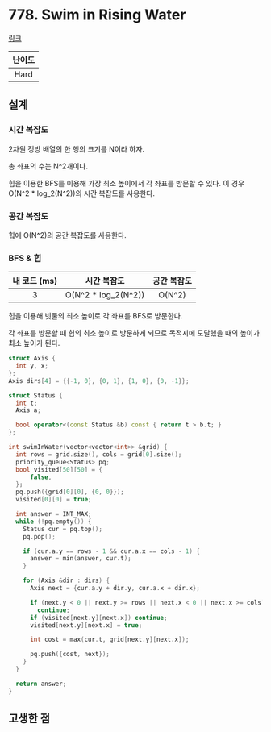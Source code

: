 # 778. Swim in Rising Water

[링크](https://leetcode.com/problems/swim-in-rising-water/description/)

| 난이도 |
| :----: |
|  Hard  |

## 설계

### 시간 복잡도

2차원 정방 배열의 한 행의 크기를 N이라 하자.

총 좌표의 수는 N^2개이다.

힙을 이용한 BFS를 이용해 가장 최소 높이에서 각 좌표를 방문할 수 있다. 이 경우 O(N^2 \* log_2(N^2))의 시간 복잡도를 사용한다.

### 공간 복잡도

힙에 O(N^2)의 공간 복잡도를 사용한다.

### BFS & 힙

| 내 코드 (ms) |     시간 복잡도      | 공간 복잡도 |
| :----------: | :------------------: | :---------: |
|      3       | O(N^2 \* log_2(N^2)) |   O(N^2)    |

힙을 이용해 빗물의 최소 높이로 각 좌표를 BFS로 방문한다.

각 좌표를 방문할 때 힙의 최소 높이로 방문하게 되므로 목적지에 도달했을 때의 높이가 최소 높이가 된다.

```cpp
struct Axis {
  int y, x;
};
Axis dirs[4] = {{-1, 0}, {0, 1}, {1, 0}, {0, -1}};

struct Status {
  int t;
  Axis a;

  bool operator<(const Status &b) const { return t > b.t; }
};

int swimInWater(vector<vector<int>> &grid) {
  int rows = grid.size(), cols = grid[0].size();
  priority_queue<Status> pq;
  bool visited[50][50] = {
      false,
  };
  pq.push({grid[0][0], {0, 0}});
  visited[0][0] = true;

  int answer = INT_MAX;
  while (!pq.empty()) {
    Status cur = pq.top();
    pq.pop();

    if (cur.a.y == rows - 1 && cur.a.x == cols - 1) {
      answer = min(answer, cur.t);
    }

    for (Axis &dir : dirs) {
      Axis next = {cur.a.y + dir.y, cur.a.x + dir.x};

      if (next.y < 0 || next.y >= rows || next.x < 0 || next.x >= cols)
        continue;
      if (visited[next.y][next.x]) continue;
      visited[next.y][next.x] = true;

      int cost = max(cur.t, grid[next.y][next.x]);

      pq.push({cost, next});
    }
  }

  return answer;
}
```

## 고생한 점
